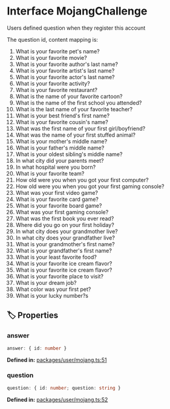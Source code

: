 # Interface MojangChallenge

Users defined question when they register this account

The question id, content mapping is:

1. What is your favorite pet's name?
2. What is your favorite movie?
3. What is your favorite author's last name?
4. What is your favorite artist's last name?
5. What is your favorite actor's last name?
6. What is your favorite activity?
7. What is your favorite restaurant?
8. What is the name of your favorite cartoon?
9. What is the name of the first school you attended?
10. What is the last name of your favorite teacher?
11. What is your best friend's first name?
12. What is your favorite cousin's name?
13. What was the first name of your first girl/boyfriend?
14. What was the name of your first stuffed animal?
15. What is your mother's middle name?
16. What is your father's middle name?
17. What is your oldest sibling's middle name?
18. In what city did your parents meet?
19. In what hospital were you born?
20. What is your favorite team?
21. How old were you when you got your first computer?
22. How old were you when you got your first gaming console?
23. What was your first video game?
24. What is your favorite card game?
25. What is your favorite board game?
26. What was your first gaming console?
27. What was the first book you ever read?
28. Where did you go on your first holiday?
29. In what city does your grandmother live?
30. In what city does your grandfather live?
31. What is your grandmother's first name?
32. What is your grandfather's first name?
33. What is your least favorite food?
34. What is your favorite ice cream flavor?
35. What is your favorite ice cream flavor?
36. What is your favorite place to visit?
37. What is your dream job?
38. What color was your first pet?
39. What is your lucky number?s
## 🏷️ Properties

### answer <Badge type="tip" text="readonly" />

```ts
answer: { id: number }
```
<p style="font-size: 14px; color: var(--vp-c-text-2)">
<strong>Defined in:</strong> <a href="https://github.com/voxelum/minecraft-launcher-core-node/blob/master/packages/user/mojang.ts#L51" target="_blank" rel="noreferrer">packages/user/mojang.ts:51</a>
</p>


### question <Badge type="tip" text="readonly" />

```ts
question: { id: number; question: string }
```
<p style="font-size: 14px; color: var(--vp-c-text-2)">
<strong>Defined in:</strong> <a href="https://github.com/voxelum/minecraft-launcher-core-node/blob/master/packages/user/mojang.ts#L52" target="_blank" rel="noreferrer">packages/user/mojang.ts:52</a>
</p>



